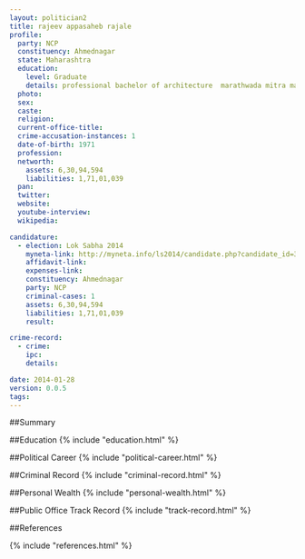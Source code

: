 ```yaml
---
layout: politician2
title: rajeev appasaheb rajale
profile: 
  party: NCP
  constituency: Ahmednagar
  state: Maharashtra
  education: 
    level: Graduate
    details: professional bachelor of architecture  marathwada mitra mandalache college of architecture  pune  pune university  1993
  photo: 
  sex: 
  caste: 
  religion: 
  current-office-title: 
  crime-accusation-instances: 1
  date-of-birth: 1971
  profession: 
  networth: 
    assets: 6,30,94,594
    liabilities: 1,71,01,039
  pan: 
  twitter: 
  website: 
  youtube-interview: 
  wikipedia: 

candidature: 
  - election: Lok Sabha 2014
    myneta-link: http://myneta.info/ls2014/candidate.php?candidate_id=3491
    affidavit-link: 
    expenses-link: 
    constituency: Ahmednagar 
    party: NCP
    criminal-cases: 1
    assets: 6,30,94,594
    liabilities: 1,71,01,039
    result:  

crime-record: 
  - crime: 
    ipc: 
    details:  

date: 2014-01-28
version: 0.0.5
tags: 
---
```

##Summary


##Education
{% include "education.html" %}


##Political Career
{% include "political-career.html" %}


##Criminal Record
{% include "criminal-record.html" %}


##Personal Wealth
{% include "personal-wealth.html" %}


##Public Office Track Record
{% include "track-record.html" %}


##References


{% include "references.html" %}